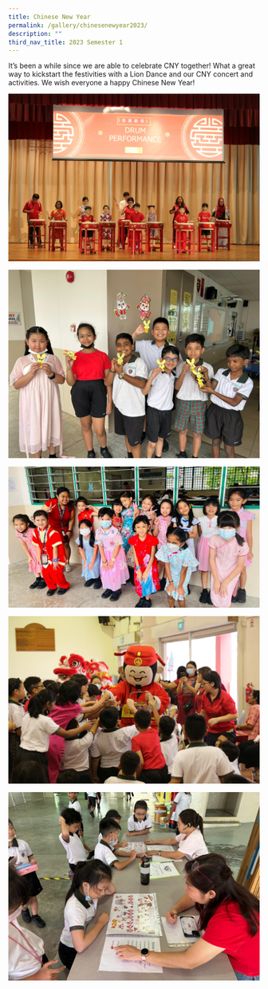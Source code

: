 ```yaml
---
title: Chinese New Year
permalink: /gallery/chinesenewyear2023/
description: ""
third_nav_title: 2023 Semester 1
---
```

It’s been a while since we are able to celebrate CNY together! What a great way to kickstart the festivities with a Lion Dance and our CNY concert and activities. We wish everyone a happy Chinese New Year!

![](/images/326118575_700948494896596_6952661152673295153_n.jpg)

![](/images/325772520_876632373604484_3583868910971621569_n.jpg)

![](/images/325786084_1531636774000150_7943187104387437511_n.jpg)

![](/images/326498801_557093966333804_1520155906859822726_n.jpg) 
 
 ![](/images/326102835_1223248375246875_2343836223606801259_n.jpg)